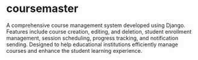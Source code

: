 # coursemaster
A comprehensive course management system developed using Django. Features include course creation, editing, and deletion, student enrollment management, session scheduling, progress tracking, and notification sending. Designed to help educational institutions efficiently manage courses and enhance the student learning experience.
